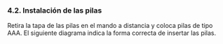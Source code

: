 ### 4.2. Instalación de las pilas

Retira la tapa de las pilas en el mando a distancia y coloca pilas de tipo AAA.
El siguiente diagrama indica la forma correcta de insertar las pilas.
